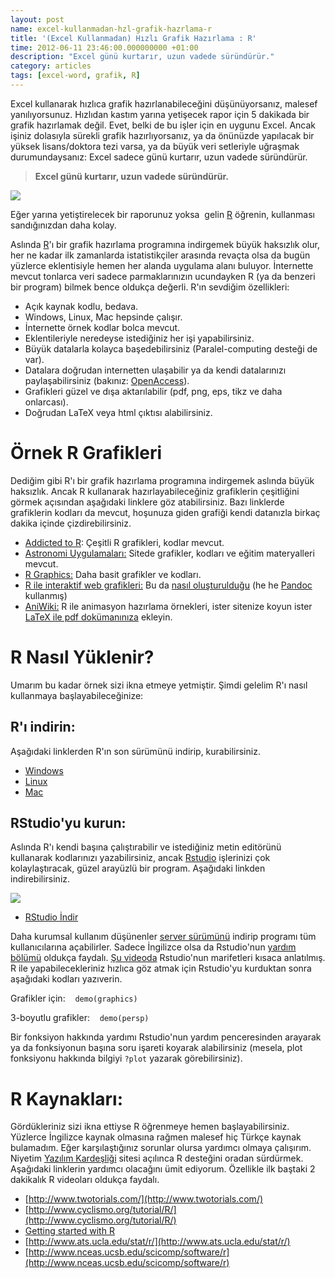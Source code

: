 ```yaml
--- 
layout: post 
name: excel-kullanmadan-hzl-grafik-hazrlama-r 
title: '(Excel Kullanmadan) Hızlı Grafik Hazırlama : R'
time: 2012-06-11 23:46:00.000000000 +01:00
description: "Excel günü kurtarır, uzun vadede süründürür."
category: articles
tags: [excel-word, grafik, R]
---
```


Excel kullanarak hızlıca grafik hazırlanabileceğini düşünüyorsanız, malesef yanılıyorsunuz. Hızlıdan kastım yarına yetişecek rapor için 5 dakikada bir grafik hazırlamak değil. Evet, belki de bu işler için en uygunu Excel. Ancak işiniz dolasıyla sürekli grafik hazırlıyorsanız, ya da önünüzde yapılacak bir yüksek lisans/doktora tezi varsa, ya da büyük veri setleriyle uğraşmak durumundaysanız: Excel sadece günü kurtarır, uzun vadede süründürür.

> **Excel günü kurtarır, uzun vadede süründürür.**

[![]({{site.url}}/images/rstudio.png)](http://www.r-project.org/)

Eğer yarına yetiştirelecek bir raporunuz yoksa  gelin [R](http://www.r-project.org/) öğrenin, kullanması sandığınızdan daha kolay.

Aslında [R](http://www.r-project.org/)'ı bir grafik hazırlama programına indirgemek büyük haksızlık olur, her ne kadar ilk zamanlarda istatistikçiler arasında revaçta olsa da bugün yüzlerce eklentisiyle hemen her alanda uygulama alanı buluyor.
İnternette mevcut tonlarca veri sadece parmaklarınızın ucundayken R (ya da benzeri bir program) bilmek bence oldukça değerli.
R'ın sevdiğim özellikleri:

-   Açık kaynak kodlu, bedava.
-   Windows, Linux, Mac hepsinde çalışır.
-   İnternette örnek kodlar bolca mevcut.
-   Eklentileriyle neredeyse istediğiniz her işi yapabilirsiniz.
-   Büyük datalarla kolayca başedebilirsiniz (Paralel-computing desteği de var).
-   Datalara doğrudan internetten ulaşabilir ya da kendi datalarınızı paylaşabilirsiniz (bakınız: [OpenAccess](http://en.wikipedia.org/wiki/Open_access)).
-   Grafikleri güzel ve dışa aktarılabilir (pdf, png, eps, tikz ve daha onlarcası).
-   Doğrudan LaTeX veya html çıktısı alabilirsiniz.

Örnek R Grafikleri
==================

Dediğim gibi R'ı bir grafik hazırlama programına indirgemek aslında büyük haksızlık. Ancak R kullanarak hazırlayabileceğiniz grafiklerin çeşitliğini görmek açısından aşağıdaki linklere göz atabilirsiniz. Bazı linklerde grafiklerin kodları da mevcut, hoşunuza giden grafiği kendi datanızla birkaç dakika içinde çizdirebilirsiniz.

-   [Addicted to R](http://addictedtor.free.fr/graphiques/thumbs.php): Çeşitli R grafikleri, kodlar mevcut.
-   [Astronomi Uygulamaları:](http://www.sr.bham.ac.uk/%7Eajrs/R/r-gallery.html) Sitede grafikler, kodları ve eğitim materyalleri mevcut.
-   [R Graphics:](http://www.stat.auckland.ac.nz/%7Epaul/RGraphics/rgraphics.html) Daha basit grafikler ve kodları.
-   [R ile interaktif web grafikleri:](http://dl.dropbox.com/u/7586336/blogger/Cambridge_R_googleVis_with_knitr_and_RStudio_May_2012.html) Bu da [nasıl oluşturulduğu](http://www.r-bloggers.com/interactive-html-presentation-with-r-googlevis-knitr-pandoc-and-slidy/) (he he [Pandoc](http://www.asuyatuyolar.org/2012/06/pandoc-ile-metin-dosyalarn-donusturmek.html) kullanmış)
-   [AniWiki:](http://animation.yihui.name/) R ile animasyon hazırlama örnekleri, ister sitenize koyun ister [LaTeX ile pdf dokümanınıza](http://robjhyndman.com/researchtips/animations/) ekleyin.

R Nasıl Yüklenir?
=================

Umarım bu kadar örnek sizi ikna etmeye yetmiştir. Şimdi gelelim R'ı nasıl kullanmaya başlayabileceğinize:

R'ı indirin:
------------
Aşağıdaki linklerden R'ın son sürümünü indirip, kurabilirsiniz.

-   [Windows](http://ftp.yalwa.org/cran/bin/windows/base/)
-   [Linux](http://ftp.yalwa.org/cran/bin/linux/)
-   [Mac](http://ftp.yalwa.org/cran/bin/macosx/)

RStudio'yu kurun:
-----------------

Aslında R'ı kendi başına çalıştırabilir ve istediğiniz metin editörünü kullanarak kodlarınızı yazabilirsiniz, ancak [Rstudio](http://rstudio.org/) işlerinizi çok kolaylaştıracak, güzel arayüzlü bir program. Aşağıdaki linkden indirebilirsiniz.

[![]({{site.url}}/images/rstudio-windows.png)]({{site.url}}/images/rstudio-windows.png)

-   [RStudio İndir](http://rstudio.org/download/desktop)

Daha kurumsal kullanım düşünenler [server sürümünü](http://rstudio.org/download/) indirip programı tüm kullanıcılarına açabilirler.
Sadece İngilizce olsa da Rstudio'nun [yardım bölümü](http://rstudio.org/docs/) oldukça faydalı. [Şu videoda](http://rstudio.org/video.html) Rstudio'nun marifetleri kısaca anlatılmış. R ile yapabilecekleriniz hızlıca göz atmak için Rstudio'yu kurduktan sonra aşağıdaki kodları yazıverin.

Grafikler için:    `demo(graphics)`

3-boyutlu grafikler:    `demo(persp)`

Bir fonksiyon hakkında yardımı Rstudio'nun yardım penceresinden arayarak ya da fonksiyonun başına soru işareti koyarak alabilirsiniz (mesela, plot fonksiyonu hakkında bilgiyi `?plot` yazarak görebilirsiniz).

R Kaynakları: 
==============

Gördükleriniz sizi ikna ettiyse R öğrenmeye hemen başlayabilirsiniz. Yüzlerce İngilizce kaynak olmasına rağmen malesef hiç Türkçe kaynak bulamadım. Eğer karşılaştığınız sorunlar olursa yardımcı olmaya çalışırım. Niyetim [Yazılım Kardeşliği](http://yazilimkardesligi.org/) sitesi açılınca R desteğini oradan sürdürmek.
Aşağıdaki linklerin yardımcı olacağını ümit ediyorum. Özellikle ilk baştaki 2 dakikalık R videoları oldukça faydalı.

-   [http://www.twotorials.com/](http://www.twotorials.com/)
-   [http://www.cyclismo.org/tutorial/R/](http://www.cyclismo.org/tutorial/R/)
-   [Getting started with R](http://scs.math.yorku.ca/index.php/R:_Getting_started_with_R)
-   [http://www.ats.ucla.edu/stat/r/](http://www.ats.ucla.edu/stat/r/)
-   [http://www.nceas.ucsb.edu/scicomp/software/r](http://www.nceas.ucsb.edu/scicomp/software/r)
